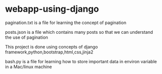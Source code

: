 # webapp-using-django

pagination.txt is a file for learning the concept of pagination

posts.json is a file which contains many posts so that we can understand the use of pagination

This project is done using concepts of django framework,python,bootstrap,html,css,jinja2

bash.py is a file for learning how to store important data in environ variable in a Mac/linux machine 
